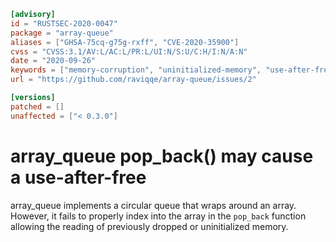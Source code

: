 ```toml
[advisory]
id = "RUSTSEC-2020-0047"
package = "array-queue"
aliases = ["GHSA-75cq-g75g-rxff", "CVE-2020-35900"]
cvss = "CVSS:3.1/AV:L/AC:L/PR:L/UI:N/S:U/C:H/I:N/A:N"
date = "2020-09-26"
keywords = ["memory-corruption", "uninitialized-memory", "use-after-free"]
url = "https://github.com/raviqqe/array-queue/issues/2"

[versions]
patched = []
unaffected = ["< 0.3.0"]
```

# array_queue pop_back() may cause a use-after-free

array_queue implements a circular queue that wraps around an array. However, it
fails to properly index into the array in the `pop_back` function allowing the
reading of previously dropped or uninitialized memory.
